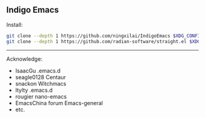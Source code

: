 Indigo Emacs
--------------------
Install:
```bash
git clone --depth 1 https://github.com/ningxilai/IndigoEmacs $XDG_CONFIG_HOME/emacs
git clone --depth 1 https://github.com/radian-software/straight.el $XDG_CONFIG_HOME/emacs/straight/repos/straight.el
```
--------------------
Acknowledge:
- IsaacGu .emacs.d
- seagle0128 Centaur
- snackon Witchmacs
- ltylty .emacs.d
- rougier nano-emacs
- EmacsChina forum Emacs-general
- etc.
